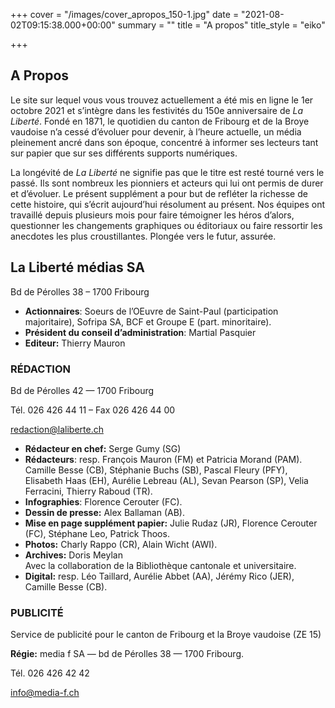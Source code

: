 +++
cover = "/images/cover_apropos_150-1.jpg"
date = "2021-08-02T09:15:38.000+00:00"
summary = ""
title = "A propos"
title_style = "eiko"

+++
## A Propos

Le site sur lequel vous vous trouvez actuellement a été mis en ligne le 1er octobre 2021 et s’intègre dans les festivités du 150e anniversaire de _La Liberté_. Fondé en 1871, le quotidien du canton de Fribourg et de la Broye vaudoise n’a cessé d’évoluer pour devenir, à l’heure actuelle, un média pleinement ancré dans son époque, concentré à informer ses lecteurs tant sur papier que sur ses différents supports numériques.

La longévité de _La Liberté_ ne signifie pas que le titre est resté tourné vers le passé. Ils sont nombreux les pionniers et acteurs qui lui ont permis de durer et d’évoluer. Le présent supplément a pour but de refléter la richesse de cette histoire, qui s’écrit aujourd’hui résolument au présent. Nos équipes ont travaillé depuis plusieurs mois pour faire témoigner les héros d’alors, questionner les changements graphiques ou éditoriaux ou faire ressortir les anecdotes les plus croustillantes. Plongée vers le futur, assurée.

## **La Liberté médias SA**

Bd de Pérolles 38 – 1700 Fribourg

* **Actionnaires**: Soeurs de l’OEuvre de Saint-Paul (participation majoritaire), Sofripa SA, BCF et Groupe E (part. minoritaire).
* **Président du conseil d’administration**: Martial Pasquier
* **Editeur:** Thierry Mauron

### RÉDACTION

Bd de Pérolles 42 — 1700 Fribourg

Tél. 026 426 44 11 – Fax 026 426 44 00

[redaction@laliberte.ch](mailto:redaction@laliberte.ch)

* **Rédacteur en chef:** Serge Gumy (SG)
* **Rédacteurs**: resp. François Mauron (FM) et Patricia Morand (PAM). Camille Besse (CB), Stéphanie Buchs (SB), Pascal Fleury (PFY), Elisabeth Haas (EH), Aurélie Lebreau (AL), Sevan Pearson (SP), Velia Ferracini, Thierry Raboud (TR).
* **Infographies**: Florence Cerouter (FC).
* **Dessin de presse:** Alex Ballaman (AB).
* **Mise en page supplément papier:** Julie Rudaz (JR), Florence Cerouter (FC), Stéphane Leo, Patrick Thoos.
* **Photos:** Charly Rappo (CR), Alain Wicht (AWI).
* **Archives:** Doris Meylan  
  Avec la collaboration de la Bibliothèque cantonale et universitaire.
* **Digital:** resp. Léo Taillard, Aurélie Abbet (AA), Jérémy Rico (JER), Camille Besse (CB).

### PUBLICITÉ

Service de publicité pour le canton de Fribourg et la Broye vaudoise (ZE 15)

**Régie:** media f SA — bd de Pérolles 38 — 1700 Fribourg.

Tél. 026 426 42 42

[info@media-f.ch](mailto:info@media-f.ch)